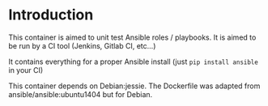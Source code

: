 # Introduction

This container is aimed to unit test Ansible roles / playbooks. It is aimed to be run by a CI tool (Jenkins, Gitlab CI, etc...)

It contains everything for a proper Ansible install (just `pip install ansible` in your CI)

This container depends on Debian:jessie. The Dockerfile was adapted from ansible/ansible:ubuntu1404 but for Debian.

